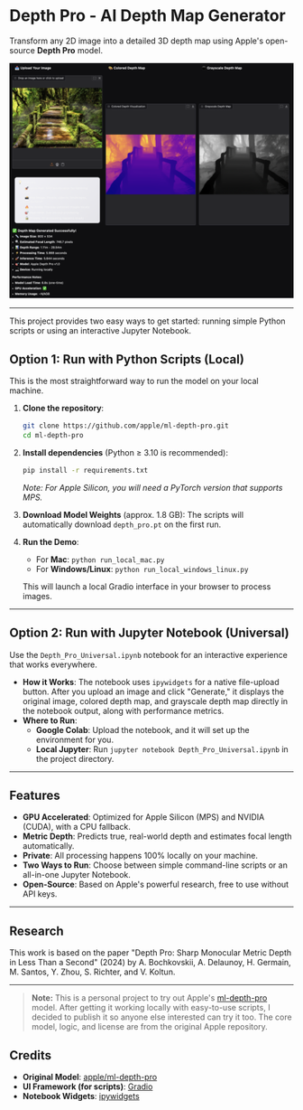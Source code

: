 # Depth Pro - AI Depth Map Generator

Transform any 2D image into a detailed 3D depth map using Apple's open-source **Depth Pro** model.

![Example of Depth Pro in action](example.png)

---

This project provides two easy ways to get started: running simple Python scripts or using an interactive Jupyter Notebook.

## Option 1: Run with Python Scripts (Local)

This is the most straightforward way to run the model on your local machine.

1.  **Clone the repository**:
    ```bash
    git clone https://github.com/apple/ml-depth-pro.git
    cd ml-depth-pro
    ```

2.  **Install dependencies** (Python ≥ 3.10 is recommended):
    ```bash
    pip install -r requirements.txt
    ```
    *Note: For Apple Silicon, you will need a PyTorch version that supports MPS.*

3.  **Download Model Weights** (approx. 1.8 GB):
    The scripts will automatically download `depth_pro.pt` on the first run.

4.  **Run the Demo**:
    - For **Mac**: `python run_local_mac.py`
    - For **Windows/Linux**: `python run_local_windows_linux.py`

    This will launch a local Gradio interface in your browser to process images.

---

## Option 2: Run with Jupyter Notebook (Universal)

Use the `Depth_Pro_Universal.ipynb` notebook for an interactive experience that works everywhere.

-   **How it Works**: The notebook uses `ipywidgets` for a native file-upload button. After you upload an image and click "Generate," it displays the original image, colored depth map, and grayscale depth map directly in the notebook output, along with performance metrics.
-   **Where to Run**:
    -   **Google Colab**: Upload the notebook, and it will set up the environment for you.
    -   **Local Jupyter**: Run `jupyter notebook Depth_Pro_Universal.ipynb` in the project directory.
---

## Features

- **GPU Accelerated**: Optimized for Apple Silicon (MPS) and NVIDIA (CUDA), with a CPU fallback.
- **Metric Depth**: Predicts true, real-world depth and estimates focal length automatically.
- **Private**: All processing happens 100% locally on your machine.
- **Two Ways to Run**: Choose between simple command-line scripts or an all-in-one Jupyter Notebook.
- **Open-Source**: Based on Apple's powerful research, free to use without API keys.

---

## Research

This work is based on the paper "Depth Pro: Sharp Monocular Metric Depth in Less Than a Second" (2024) by A. Bochkovskii, A. Delaunoy, H. Germain, M. Santos, Y. Zhou, S. Richter, and V. Koltun.

---

> **Note:** This is a personal project to try out Apple's [ml-depth-pro](https://github.com/apple/ml-depth-pro) model. After getting it working locally with easy-to-use scripts, I decided to publish it so anyone else interested can try it too. The core model, logic, and license are from the original Apple repository.


## Credits

- **Original Model**: [apple/ml-depth-pro](https://github.com/apple/ml-depth-pro)
- **UI Framework (for scripts)**: [Gradio](https://gradio.app/)
- **Notebook Widgets**: [ipywidgets](https://ipywidgets.readthedocs.io/en/latest/)
